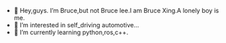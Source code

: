 - 👋 Hey,guys. I’m Bruce,but not Bruce lee.I am Bruce Xing.A lonely boy is me.
- 👀 I’m interested in self_driving automotive...
- 🌱 I’m currently learning python,ros,c++.

<!---
BruceXing24/BruceXing24 is a ✨ special ✨ repository because its `README.md` (this file) appears on your GitHub profile.
You can click the Preview link to take a look at your changes.
--->
